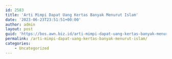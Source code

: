```yaml
---
id: 2583
title: 'Arti Mimpi Dapat Uang Kertas Banyak Menurut Islam'
date: '2023-06-23T23:51:51+00:00'
author: admin
layout: post
guid: 'https://bos.awn.biz.id/arti-mimpi-dapat-uang-kertas-banyak-menurut-islam/'
permalink: /arti-mimpi-dapat-uang-kertas-banyak-menurut-islam/
categories:
    - Uncategorized
---
```



